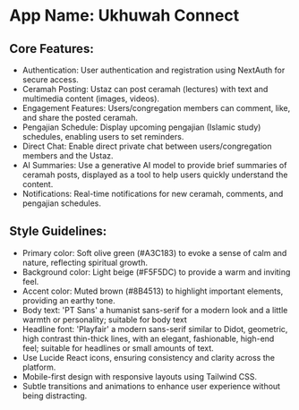# **App Name**: Ukhuwah Connect

## Core Features:

- Authentication: User authentication and registration using NextAuth for secure access.
- Ceramah Posting: Ustaz can post ceramah (lectures) with text and multimedia content (images, videos).
- Engagement Features: Users/congregation members can comment, like, and share the posted ceramah.
- Pengajian Schedule: Display upcoming pengajian (Islamic study) schedules, enabling users to set reminders.
- Direct Chat: Enable direct private chat between users/congregation members and the Ustaz.
- AI Summaries: Use a generative AI model to provide brief summaries of ceramah posts, displayed as a tool to help users quickly understand the content.
- Notifications: Real-time notifications for new ceramah, comments, and pengajian schedules.

## Style Guidelines:

- Primary color: Soft olive green (#A3C183) to evoke a sense of calm and nature, reflecting spiritual growth.
- Background color: Light beige (#F5F5DC) to provide a warm and inviting feel.
- Accent color: Muted brown (#8B4513) to highlight important elements, providing an earthy tone.
- Body text: 'PT Sans' a humanist sans-serif for a modern look and a little warmth or personality; suitable for body text
- Headline font: 'Playfair' a modern sans-serif similar to Didot, geometric, high contrast thin-thick lines, with an elegant, fashionable, high-end feel; suitable for headlines or small amounts of text. 
- Use Lucide React icons, ensuring consistency and clarity across the platform.
- Mobile-first design with responsive layouts using Tailwind CSS.
- Subtle transitions and animations to enhance user experience without being distracting.